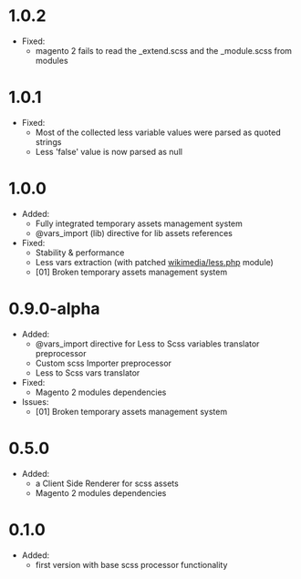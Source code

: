 1.0.2
=============
* Fixed:
  * magento 2 fails to read the _extend.scss and the _module.scss from modules
  
1.0.1
=============
* Fixed:
    * Most of the collected less variable values were parsed as quoted strings
    * Less 'false' value is now parsed as null
    
1.0.0
=============
* Added:
    * Fully integrated temporary assets management system
    * @vars_import (lib) directive for lib assets references
* Fixed:
    * Stability & performance
    * Less vars extraction (with patched [wikimedia/less.php](https://github.com/dnafactory/wikimedia-less.php-patched/commit/0666335e26e188ee461ec69f56f58072ec09f7cc) module)
    * [01] Broken temporary assets management system
    
0.9.0-alpha
=============
* Added:
    * @vars_import directive for Less to Scss variables translator preprocessor
    * Custom scss Importer preprocessor
    * Less to Scss vars translator
* Fixed:
    * Magento 2 modules dependencies
* Issues:
    * [01] Broken temporary assets management system

0.5.0
=============
* Added:
    * a Client Side Renderer for scss assets
    * Magento 2 modules dependencies

0.1.0
=============
* Added:
    * first version with base scss processor functionality
